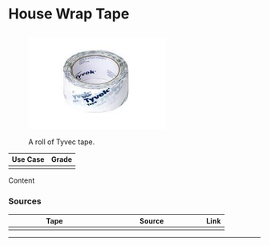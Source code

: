# House Wrap Tape

##

<div align="left"><figure><img src="../../.gitbook/assets/Untitled (40).jpg" alt=""><figcaption><p>A roll of Tyvec tape.</p></figcaption></figure></div>

| Use Case | Grade |
| -------- | ----- |
|          |       |

Content

### Sources

<table><thead><tr><th width="170">Tape</th><th width="191">Source</th><th>Link</th></tr></thead><tbody><tr><td></td><td></td><td></td></tr></tbody></table>

***

###
